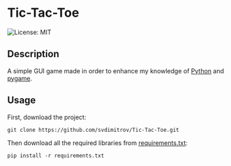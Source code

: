 # Tic-Tac-Toe

![License: MIT](https://img.shields.io/badge/License-MIT-red.svg)

## Description
A simple GUI game made in order to enhance my knowledge of [Python](https://www.python.org/) and [pygame](https://www.pygame.org/).

## Usage
First, download the project:
```
git clone https://github.com/svdimitrov/Tic-Tac-Toe.git
```

Then download all the required libraries from [requirements.txt](https://github.com/svdimitrov/Tic-Tac-Toe/blob/master/requirements.txt):

```
pip install -r requirements.txt
```